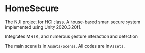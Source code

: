 # HomeSecure

The NUI project for HCI class. A house-based smart secure system implemented using Unity 2020.3.20f1.

Integrates MRTK, and numerous gesture interaction and detection


The main scene is in `Assets/Scenes`. All codes are in `Assets`.



